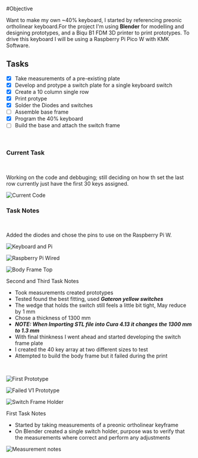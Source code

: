 #Objective
<br>

Want to make my own ~40% keyboard, I started by referencing preonic ortholinear keyboard.For the project I'm using **Blender** for modelling and designing prototypes, and a Biqu B1 FDM 3D printer to print prototypes. To drive this keyboard I will be using a Raspberry Pi Pico W with KMK Software.
<br>

## Tasks
 - [x] Take measurements of a pre-existing plate
 - [x] Develop and protype a switch plate for a single keyboard switch
 - [x] Create a 10 column single row
 - [x] Print protype
 - [x] Solder the Diodes and switches
 - [ ] Assemble base frame
 - [x] Program the 40% keyboard
 - [ ] Build the base and attach the switch frame
 <br>

### Current Task
<br>

Working on the code and debbuging; still deciding on how th set the last row currently just have the first 30 keys assigned.
<br>

![Current Code](images/Debug_and_Code.png)
<br>


### Task Notes
<br>

Added the diodes and chose the pins to use on the Raspberry Pi W.
<br>

![Keyboard and Pi](images/wired_keyboard.jpg)
<br>

![Raspberry Pi Wired](images/raspberry_pi_w.jpg)
<br>

![Body Frame Top](images/body_frame_V2_top.jpg)
<br>

Second and Third Task Notes
- Took measurements created prototypes
- Tested found the best fitting, used ***Gateron yellow switches***
- The wedge that holds the switch still feels a little bit tight, May reduce by 1 mm
- Chose a thickness of 1300 mm 
- ***NOTE: When Importing STL file into Cura 4.13 it changes the 1300 mm to 1.3 mm***
- With final thinkness I went ahead and started developing the switch frame plate
- I created the 40 key array at two different sizes to test 
- Attempted to build the body frame but it failed during the print
<br>

![First Prototype](images/10_test.jpg)
<br>

![Failed V1 Prototype](images/frame_failed_print.jpg)
<br>

![Switch Frame Holder](images/switch_holder_sizes.jpg)
<br>

First Task Notes
- Started by taking measurements of a preonic ortholinear keyframe 
- On Blender created a single switch holder, purpose was to verify that the measurements where correct and perform any adjustments

![Measurement notes](images/measurements.jpeg)
